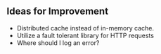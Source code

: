 ## Ideas for Improvement

- Distributed cache instead of in-memory cache.
- Utilize a fault tolerant library for HTTP requests
- Where should I log an error?